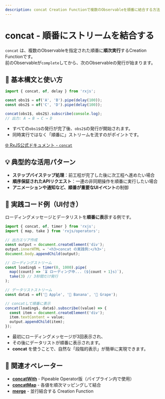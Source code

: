 ```yaml
---
description: concat Creation Functionで複数のObservableを順番に結合する方法と、ステップ実行やUI表示への活用方法を解説します。
---
```


# concat - 順番にストリームを結合する

`concat` は、複数のObservableを指定された順番に**順次実行**するCreation Functionです。  
前のObservableが`complete`してから、次のObservableの発行が始まります。

## 🔰 基本構文と使い方

```ts
import { concat, of, delay } from 'rxjs';

const obs1$ = of('A', 'B').pipe(delay(100));
const obs2$ = of('C', 'D').pipe(delay(100));

concat(obs1$, obs2$).subscribe(console.log);
// 出力: A → B → C → D
```

- すべての`obs1$`の発行が完了後、`obs2$`の発行が開始されます。
- 同時実行ではなく「順番に」ストリームを流すのがポイントです。

[🌐 RxJS公式ドキュメント - `concat`](https://rxjs.dev/api/index/function/concat)


## 💡 典型的な活用パターン

- **ステップバイステップ処理**：前工程が完了した後に次工程へ進めたい場合
- **順序保証されたAPIリクエスト**：一連の非同期操作を順番に実行したい場合
- **アニメーションや通知など、順番が重要なUIイベント**の制御

## 🧠 実践コード例（UI付き）

ローディングメッセージとデータリストを**順番に表示**する例です。

```ts
import { concat, of, timer } from 'rxjs';
import { map, take } from 'rxjs/operators';

// 出力エリア作成
const output = document.createElement('div');
output.innerHTML = '<h3>concat の実践例:</h3>';
document.body.appendChild(output);

// ローディングストリーム
const loading$ = timer(0, 1000).pipe(
  map((count) => `⏳ ローディング中... (${count + 1}s)`),
  take(3) // 3秒間だけ発行
);

// データリストストリーム
const data$ = of('🍎 Apple', '🍌 Banana', '🍇 Grape');

// concatして順番に表示
concat(loading$, data$).subscribe((value) => {
  const item = document.createElement('div');
  item.textContent = value;
  output.appendChild(item);
});
```

- 最初にローディングメッセージが3回表示され、
- その後にデータリストが順番に表示されます。
- **concat** を使うことで、自然な「段階的表示」が簡単に実現できます。


## 🔗 関連オペレーター

- **[concatWith](/guide/operators/combination/concatWith)** - Pipeable Operator版（パイプライン内で使用）
- **[concatMap](/guide/operators/transformation/concatMap)** - 各値を順次マッピングして結合
- **[merge](/guide/creation-functions/merge)** - 並行結合する Creation Function